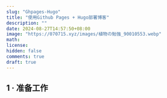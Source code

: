 ```yaml
---
slug: "Ghpages-Hugo"
title: "使用Github Pages + Hugo部署博客"
description: "" 
date: 2024-08-27T14:57:50+08:00
image: "https://070715.xyz/images/植物の勉強_90010553.webp"
math: 
license: 
hidden: false
comments: true
draft: true
---
```


## 1 · 准备工作